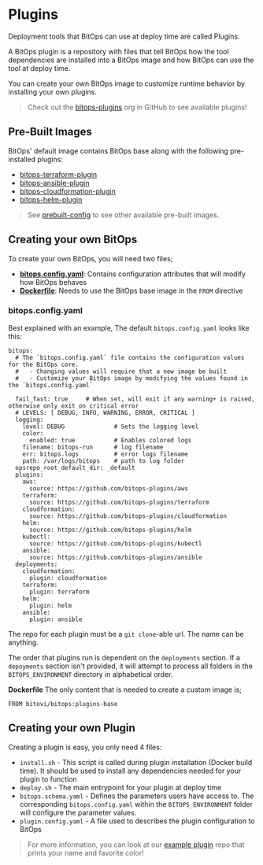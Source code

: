 # Plugins
Deployment tools that BitOps can use at deploy time are called Plugins.

A BitOps plugin is a repository with files that tell BitOps how the tool dependencies are installed into a BitOps image and how BitOps can use the tool at deploy time.

You can create your own BitOps image to customize runtime behavior by installing your own plugins.

> Check out the [bitops-plugins](https://github.com/bitops-plugins) org in GitHub to see available plugins!

## Pre-Built Images

BitOps' default image contains BitOps base along with the following pre-installed plugins:
* [bitops-terraform-plugin](https://github.com/bitops-plugins/terraform)
* [bitops-ansible-plugin](https://github.com/bitops-plugins/ansible)
* [bitops-cloudformation-plugin](https://github.com/bitops-plugins/cloudformation)
* [bitops-helm-plugin](https://github.com/bitops-plugins/helm)

> See [prebuilt-config](../prebuilt-config) to see other available pre-built images.

## Creating your own BitOps
To create your own BitOps, you will need two files;
* **[bitops.config.yaml](../bitops.config.yaml)**: Contains configuration attributes that will modify how BitOps behaves
* **[Dockerfile](../prebuilt-config/dockerfile.template)**: Needs to use the BitOps base image in the `FROM` directive


### bitops.config.yaml
Best explained with an example, The default `bitops.config.yaml` looks like this:
```
bitops:
  # The `bitops.config.yaml` file contains the configuration values for the BitOps core.
  #   - Changing values will require that a new image be built
  #   - Customize your BitOps image by modifying the values found in the `bitops.config.yaml`

  fail_fast: true     # When set, will exit if any warning+ is raised, otherwise only exit on critical error
  # LEVELS: [ DEBUG, INFO, WARNING, ERROR, CRITICAL ]
  logging:      
    level: DEBUG              # Sets the logging level
    color:
      enabled: true           # Enables colored logs
    filename: bitops-run      # log filename
    err: bitops.logs          # error logs filename
    path: /var/logs/bitops    # path to log folder
  opsrepo_root_default_dir: _default
  plugins:    
    aws:
      source: https://github.com/bitops-plugins/aws
    terraform:
      source: https://github.com/bitops-plugins/terraform
    cloudformation:
      source: https://github.com/bitops-plugins/cloudformation
    helm:
      source: https://github.com/bitops-plugins/helm
    kubectl:
      source: https://github.com/bitops-plugins/kubectl
    ansible:
      source: https://github.com/bitops-plugins/ansible
  deployments:
    cloudformation:
      plugin: cloudformation
    terraform:
      plugin: terraform
    helm:
      plugin: helm
    ansible:
      plugin: ansible

```
The repo for each plugin must be a `git clone`-able url. The name can be anything.

The order that plugins run is dependent on the `deployments` section. If a `depoyments` section isn't provided, it will attempt to process all folders in the `BITOPS_ENVIRONMENT` directory in alphabetical order.

**Dockerfile**
The only content that is needed to create a custom image is;

```
FROM bitovi/bitops:plugins-base
```

## Creating your own Plugin
Creating a plugin is easy, you only need 4 files:
* `install.sh` - This script is called during plugin installation (Docker build time). It should be used to install any dependencies needed for your plugin to function 
* `deploy.sh` - The main entrypoint for your plugin at deploy time
* `bitops.schema.yaml` - Defines the parameters users have access to. The corresponding `bitops.config.yaml` within the `BITOPS_ENVIRONMENT` folder will configure the parameter values.
* `plugin.config.yaml` - A file used to describes the plugin configuration to BitOps 

> For more information, you can look at our [example plugin](https://github.com/bitops-plugins/example-plugin) repo that prints your name and favorite color!

